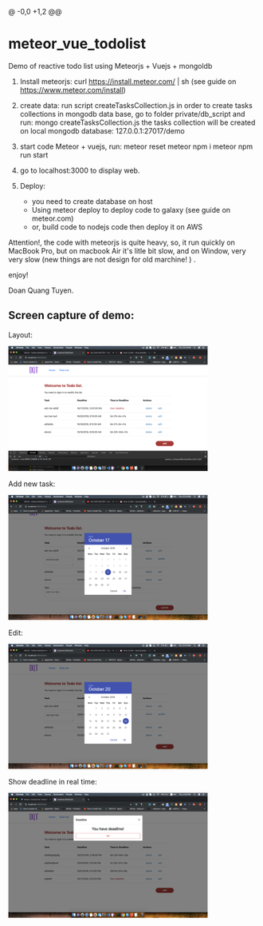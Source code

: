 @ -0,0 +1,2 @@
# meteor_vue_todolist
Demo of reactive todo list using Meteorjs + Vuejs + mongoldb

1. Install meteorjs:
    curl https://install.meteor.com/ | sh
    (see guide on https://www.meteor.com/install)

2. create data:
    run script createTasksCollection.js in order to create tasks collections in mongodb data base, go to folder private/db_script and run:
        mongo  createTasksCollection.js
    the tasks collection will be created on local mongodb database: 127.0.0.1:27017/demo

3. start code Meteor + vuejs, run:
    meteor reset
    meteor npm i
    meteor npm run start

4. go to localhost:3000 to display web.

5. Deploy: 
    - you need to create database on host
    - Using meteor deploy to deploy code to galaxy (see guide on meteor.com)
    - or, build code to nodejs code then deploy it on AWS

Attention!, the code with meteorjs is quite heavy, so, it run quickly on MacBook Pro, but on macbook Air it's litle bit slow, 
and on Window, very very slow (new things are not design for old marchine! ) .

enjoy!

Doan Quang Tuyen.


Screen capture of demo:
-----------------------------

Layout:

<img src="./docs/screencapture/layout.png" width="400">

Add new task:

<img src="./docs/screencapture/add.png" width="400">

Edit: 

<img src="./docs/screencapture/edit.png" width="400">

Show deadline in real time: 

<img src="./docs/screencapture/deadline.png" width="400">
